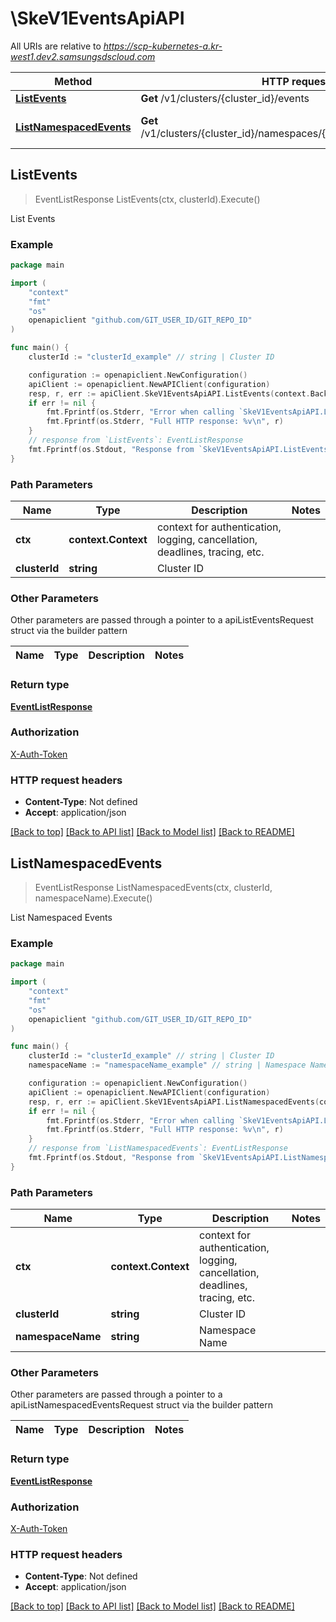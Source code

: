 # \SkeV1EventsApiAPI

All URIs are relative to *https://scp-kubernetes-a.kr-west1.dev2.samsungsdscloud.com*

Method | HTTP request | Description
------------- | ------------- | -------------
[**ListEvents**](SkeV1EventsApiAPI.md#ListEvents) | **Get** /v1/clusters/{cluster_id}/events | List Events
[**ListNamespacedEvents**](SkeV1EventsApiAPI.md#ListNamespacedEvents) | **Get** /v1/clusters/{cluster_id}/namespaces/{namespace_name}/events | List Namespaced Events



## ListEvents

> EventListResponse ListEvents(ctx, clusterId).Execute()

List Events



### Example

```go
package main

import (
	"context"
	"fmt"
	"os"
	openapiclient "github.com/GIT_USER_ID/GIT_REPO_ID"
)

func main() {
	clusterId := "clusterId_example" // string | Cluster ID

	configuration := openapiclient.NewConfiguration()
	apiClient := openapiclient.NewAPIClient(configuration)
	resp, r, err := apiClient.SkeV1EventsApiAPI.ListEvents(context.Background(), clusterId).Execute()
	if err != nil {
		fmt.Fprintf(os.Stderr, "Error when calling `SkeV1EventsApiAPI.ListEvents``: %v\n", err)
		fmt.Fprintf(os.Stderr, "Full HTTP response: %v\n", r)
	}
	// response from `ListEvents`: EventListResponse
	fmt.Fprintf(os.Stdout, "Response from `SkeV1EventsApiAPI.ListEvents`: %v\n", resp)
}
```

### Path Parameters


Name | Type | Description  | Notes
------------- | ------------- | ------------- | -------------
**ctx** | **context.Context** | context for authentication, logging, cancellation, deadlines, tracing, etc.
**clusterId** | **string** | Cluster ID | 

### Other Parameters

Other parameters are passed through a pointer to a apiListEventsRequest struct via the builder pattern


Name | Type | Description  | Notes
------------- | ------------- | ------------- | -------------


### Return type

[**EventListResponse**](EventListResponse.md)

### Authorization

[X-Auth-Token](../README.md#X-Auth-Token)

### HTTP request headers

- **Content-Type**: Not defined
- **Accept**: application/json

[[Back to top]](#) [[Back to API list]](../README.md#documentation-for-api-endpoints)
[[Back to Model list]](../README.md#documentation-for-models)
[[Back to README]](../README.md)


## ListNamespacedEvents

> EventListResponse ListNamespacedEvents(ctx, clusterId, namespaceName).Execute()

List Namespaced Events



### Example

```go
package main

import (
	"context"
	"fmt"
	"os"
	openapiclient "github.com/GIT_USER_ID/GIT_REPO_ID"
)

func main() {
	clusterId := "clusterId_example" // string | Cluster ID
	namespaceName := "namespaceName_example" // string | Namespace Name

	configuration := openapiclient.NewConfiguration()
	apiClient := openapiclient.NewAPIClient(configuration)
	resp, r, err := apiClient.SkeV1EventsApiAPI.ListNamespacedEvents(context.Background(), clusterId, namespaceName).Execute()
	if err != nil {
		fmt.Fprintf(os.Stderr, "Error when calling `SkeV1EventsApiAPI.ListNamespacedEvents``: %v\n", err)
		fmt.Fprintf(os.Stderr, "Full HTTP response: %v\n", r)
	}
	// response from `ListNamespacedEvents`: EventListResponse
	fmt.Fprintf(os.Stdout, "Response from `SkeV1EventsApiAPI.ListNamespacedEvents`: %v\n", resp)
}
```

### Path Parameters


Name | Type | Description  | Notes
------------- | ------------- | ------------- | -------------
**ctx** | **context.Context** | context for authentication, logging, cancellation, deadlines, tracing, etc.
**clusterId** | **string** | Cluster ID | 
**namespaceName** | **string** | Namespace Name | 

### Other Parameters

Other parameters are passed through a pointer to a apiListNamespacedEventsRequest struct via the builder pattern


Name | Type | Description  | Notes
------------- | ------------- | ------------- | -------------



### Return type

[**EventListResponse**](EventListResponse.md)

### Authorization

[X-Auth-Token](../README.md#X-Auth-Token)

### HTTP request headers

- **Content-Type**: Not defined
- **Accept**: application/json

[[Back to top]](#) [[Back to API list]](../README.md#documentation-for-api-endpoints)
[[Back to Model list]](../README.md#documentation-for-models)
[[Back to README]](../README.md)

